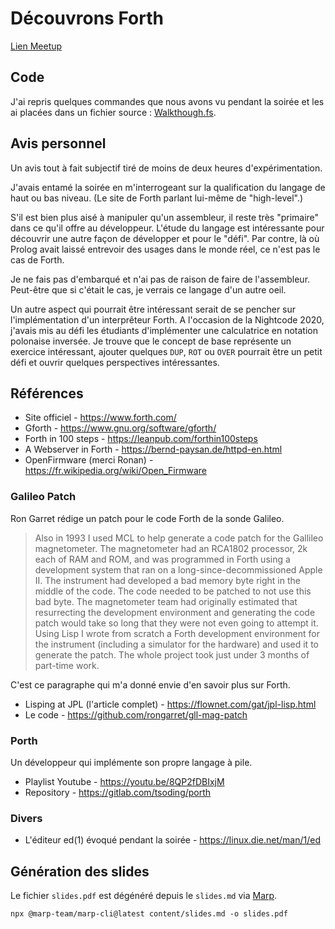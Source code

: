 # Découvrons Forth

[Lien Meetup](https://www.meetup.com/fr-FR/Software-Crafters-Amiens/events/281609403/)

## Code

J'ai repris quelques commandes que nous avons vu pendant la soirée et les ai placées dans un fichier source : [Walkthough.fs](src/Walkthough.fs).

## Avis personnel

Un avis tout à fait subjectif tiré de moins de deux heures d'expérimentation.

J'avais entamé la soirée en m'interrogeant sur la qualification du langage de haut ou bas niveau. (Le site de Forth parlant lui-même de "high-level".)

S'il est bien plus aisé à manipuler qu'un assembleur, il reste très "primaire" dans ce qu'il offre au développeur. L'étude du langage est intéressante pour découvrir une autre façon de développer et pour le "défi". Par contre, là où Prolog avait laissé entrevoir des usages dans le monde réel, ce n'est pas le cas de Forth.

Je ne fais pas d'embarqué et n'ai pas de raison de faire de l'assembleur. Peut-être que si c'était le cas, je verrais ce langage d'un autre oeil.

Un autre aspect qui pourrait être intéressant serait de se pencher sur l'implémentation d'un interprêteur Forth. A l'occasion de la Nightcode 2020, j'avais mis au défi les étudiants d'implémenter une calculatrice en notation polonaise inversée. Je trouve que le concept de base représente un exercice intéressant, ajouter quelques `DUP`, `ROT` ou `OVER` pourrait être un petit défi et ouvrir quelques perspectives intéressantes.

## Références

- Site officiel - https://www.forth.com/
- Gforth - https://www.gnu.org/software/gforth/
- Forth in 100 steps - https://leanpub.com/forthin100steps
- A Webserver in Forth - https://bernd-paysan.de/httpd-en.html
- OpenFirmware (merci Ronan) - https://fr.wikipedia.org/wiki/Open_Firmware

### Galileo Patch

Ron Garret rédige un patch pour le code Forth de la sonde Galileo.

> Also in 1993 I used MCL to help generate a code patch for the Gallileo magnetometer. The magnetometer had an RCA1802 processor, 2k each of RAM and ROM, and was programmed in Forth using a development system that ran on a long-since-decommissioned Apple II. The instrument had developed a bad memory byte right in the middle of the code. The code needed to be patched to not use this bad byte. The magnetometer team had originally estimated that resurrecting the development environment and generating the code patch would take so long that they were not even going to attempt it. Using Lisp I wrote from scratch a Forth development environment for the instrument (including a simulator for the hardware) and used it to generate the patch. The whole project took just under 3 months of part-time work.

C'est ce paragraphe qui m'a donné envie d'en savoir plus sur Forth.

- Lisping at JPL (l'article complet) - https://flownet.com/gat/jpl-lisp.html
- Le code - https://github.com/rongarret/gll-mag-patch

### Porth

Un développeur qui implémente son propre langage à pile.

- Playlist Youtube - https://youtu.be/8QP2fDBIxjM
- Repository - https://gitlab.com/tsoding/porth

### Divers

- L'éditeur ed(1) évoqué pendant la soirée - https://linux.die.net/man/1/ed

## Génération des slides

Le fichier `slides.pdf` est dégénéré depuis le `slides.md` via [Marp](https://marp.app/).

```shell
npx @marp-team/marp-cli@latest content/slides.md -o slides.pdf
```

